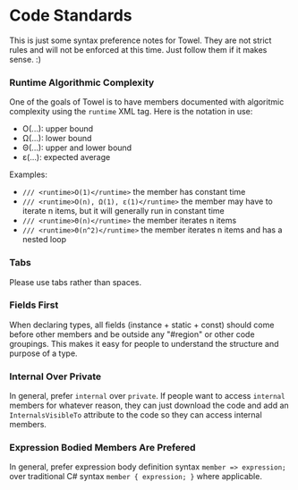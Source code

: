 ﻿# Code Standards

This is just some syntax preference notes for Towel. They are not strict rules and will not be enforced at this time. Just follow them if it makes sense. :)

### Runtime Algorithmic Complexity

One of the goals of Towel is to have members documented with algoritmic complexity using the `runtime` XML tag. Here is the notation in use:

- O(...): upper bound
- Ω(...): lower bound
- Θ(...): upper and lower bound
- ε(...): expected average

Examples:
- `/// <runtime>O(1)</runtime>` the member has constant time
- `/// <runtime>O(n), Ω(1), ε(1)</runtime>` the member may have to iterate n items, but it will generally run in constant time
- `/// <runtime>Θ(n)</runtime>` the member iterates n items
- `/// <runtime>Θ(n^2)</runtime>` the member iterates n items and has a nested loop

### Tabs

Please use tabs rather than spaces.

### Fields First

When declaring types, all fields (instance + static + const) should come before other members and be outside any "#region" or other code groupings. This makes it easy for people to understand the structure and purpose of a type.

### Internal Over Private

In general, prefer `internal` over `private`. If people want to access `internal` members for whatever reason, they can just download the code and add an `InternalsVisibleTo` attribute to the code so they can access internal members.

### Expression Bodied Members Are Prefered

In general, prefer expression body definition syntax `member => expression;` over traditional C# syntax `member { expression; }` where applicable.
